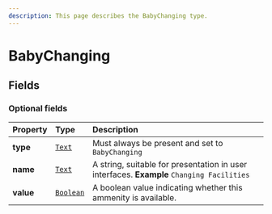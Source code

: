```yaml
---
description: This page describes the BabyChanging type.
---
```


# BabyChanging

## **Fields**

### **Optional fields**

| Property | Type | Description |
| :--- | :--- | :--- |
| **type** |  [`Text`](https://schema.org/Text) |  Must always be present and set to `BabyChanging` |
| **name** |  [`Text`](https://schema.org/Text) |  A string, suitable for presentation in user interfaces.  **Example**  `Changing Facilities` |
| **value** |  [`Boolean`](https://schema.org/Boolean) |  A boolean value indicating whether this ammenity is available. |

